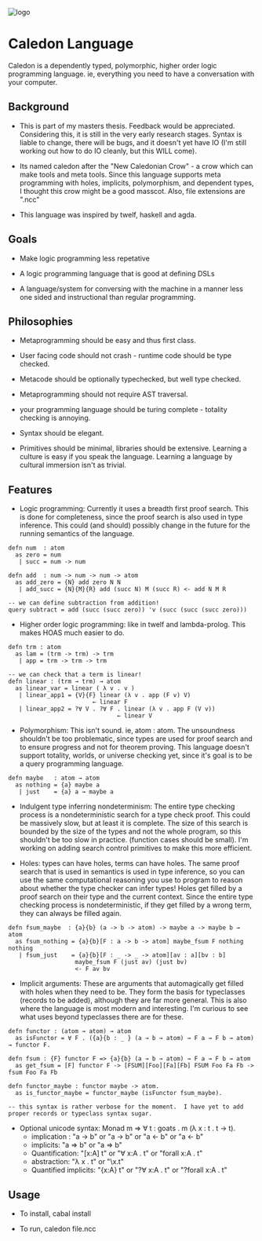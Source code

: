 ![logo](/mmirman/caledon/blob/hopa/media/logo.png)

Caledon Language
================

Caledon is a dependently typed, polymorphic, higher order logic programming language. ie, everything you need to have a conversation with your computer.

Background
----------

* This is part of my masters thesis.  Feedback would be appreciated. Considering this, it is still in the very early research stages.  Syntax is liable to change, there will be bugs, and it doesn't yet have IO (I'm still working out how to do IO cleanly, but this WILL come).

* Its named caledon after the "New Caledonian Crow" - a crow which can make tools and meta tools.  Since this language supports meta programming with holes, implicits, polymorphism, and dependent types, I thought this crow might be a good masscot. Also, file extensions are ".ncc"

* This language was inspired by twelf, haskell and agda.  

Goals
-----

* Make logic programming less repetative

* A logic programming language that is good at defining DSLs

* A language/system for conversing with the machine in a manner less one sided and instructional than regular programming.

Philosophies 
------------

* Metaprogramming should be easy and thus first class.

* User facing code should not crash - runtime code should be type checked.

* Metacode should be optionally typechecked, but well type checked.

* Metaprogramming should not require AST traversal.  

* your programming language should be turing complete - totality checking is annoying.

* Syntax should be elegant.

* Primitives should be minimal, libraries should be extensive.  Learning a culture is easy if you speak the language.  Learning a language by cultural immersion isn't as trivial.

Features
--------

* Logic programming:  Currently it uses a breadth first proof search. This is done for completeness, since the proof search is also used in type inference.  This could (and should) possibly change in the future for the running semantics of the language.  

``` 
defn num  : atom
  as zero = num
   | succ = num -> num

defn add  : num -> num -> num -> atom
  as add_zero = {N} add zero N N
   | add_succ = {N}{M}{R} add (succ N) M (succ R) <- add N M R

-- we can define subtraction from addition!
query subtract = add (succ (succ zero)) 'v (succ (succ (succ zero)))
```
* Higher order logic programming: like in twelf and lambda-prolog.  This makes HOAS much easier to do.  

``` 
defn trm : atom
  as lam = (trm -> trm) -> trm
   | app = trm -> trm -> trm

-- we can check that a term is linear!
defn linear : (trm → trm) → atom
  as linear_var = linear ( λ v . v )
   | linear_app1 = {V}{F} linear (λ v . app (F v) V) 
                        ← linear F
   | linear_app2 = ?∀ V . ?∀ F . linear (λ v . app F (V v)) 
                               ← linear V
```

* Polymorphism:  This isn't sound. ie, atom : atom.  The unsoundness shouldn't be too problematic, since types are used for proof search and to ensure progress and not for theorem proving.  This language doesn't support totality, worlds, or universe checking yet, since it's goal is to be a query programming language.

``` 
defn maybe   : atom → atom
  as nothing = {a} maybe a
   | just    = {a} a → maybe a
```

* Indulgent type inferring nondeterminism:  The entire type checking process is a nondeterministic search for a type check proof.  This could be massively slow, but at least it is complete.  The size of this search is bounded by the size of the types and not the whole program, so this shouldn't be too slow in practice.  (function cases should be small).  I'm working on adding search control primitives to make this more efficient.

* Holes:  types can have holes, terms can have holes.  The same proof search that is used in semantics is used in type inference, so you can use the same computational reasoning you use to program to reason about whether the type checker can infer types!  Holes get filled by a proof search on their type and the current context.  Since the entire type checking process is nondeterministic, if they get filled by a wrong term, they can always be filled again.

``` 
defn fsum_maybe  : {a}{b} (a -> b -> atom) -> maybe a -> maybe b → atom
  as fsum_nothing = {a}{b}[F : a -> b -> atom] maybe_fsum F nothing nothing
   | fsum_just    = {a}{b}[F : _ -> _ -> atom][av : a][bv : b]
                   maybe_fsum F (just av) (just bv)
                   <- F av bv
```

* Implicit arguments:  These are arguments that automagically get filled with holes when they need to be.  They form the basis for typeclasses (records to be added), although they are far more general. This is also where the language is most modern and interesting.  I'm curious to see what uses beyond typeclasses there are for these.

``` 
defn functor : (atom → atom) → atom
  as isFunctor = ∀ F . ({a}{b : _ } (a → b → atom) → F a → F b → atom) → functor F.

defn fsum : {F} functor F => {a}{b} (a → b → atom) → F a → F b → atom
  as get_fsum = [F] functor F -> [FSUM][Foo][Fa][Fb] FSUM Foo Fa Fb -> fsum Foo Fa Fb

defn functor_maybe : functor maybe -> atom.
  as is_functor_maybe = functor_maybe (isFunctor fsum_maybe).

-- this syntax is rather verbose for the moment.  I have yet to add proper records or typeclass syntax sugar.
```

* Optional unicode syntax: Monad m ⇒ ∀ t : goats . m (λ x : t . t → t).  
    * implication :  "a -> b"  or "a → b" or "a <- b"  or "a ← b" 
    * implicits:  "a => b"  or "a ⇒ b" 
    * Quantification: "[x:A] t"  or  "∀ x:A . t" or "forall x:A . t"
    * abstraction: "λ x . t" or "\x.t"
    * Quantified implicits: "{x:A} t"  or  "?∀ x:A . t" or "?forall x:A . t"


Usage
-----

* To install, cabal install

* To run, caledon file.ncc
